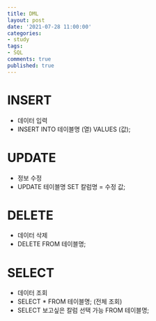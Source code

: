 ```yaml
---
title: DML
layout: post
date: '2021-07-28 11:00:00'
categories:
- study
tags:
- SQL
comments: true
published: true
---
```


# INSERT
- 데이터 입력
- INSERT INTO 테이블명 (열) VALUES (값);

# UPDATE
- 정보 수정
- UPDATE 테이블명 SET 칼럼명 = 수정 값;

# DELETE
- 데이터 삭제
- DELETE FROM 테이블명;

# SELECT
- 데이터  조회
- SELECT * FROM 테이블명; (전체 조회)
- SELECT 보고싶은 칼럼 선택 가능 FROM 테이블명;
